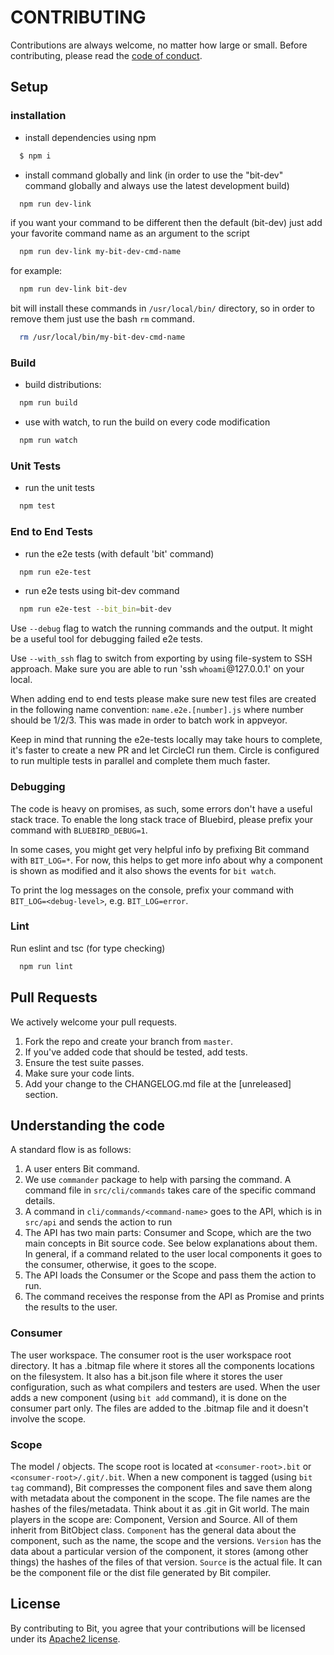 # CONTRIBUTING

Contributions are always welcome, no matter how large or small. Before contributing,
please read the [code of conduct](CODE_OF_CONDUCT.md).

## Setup

### installation

- install dependencies using npm
```bash
  $ npm i
```

- install command globally and link (in order to use the "bit-dev" command globally and always use the
  latest development build)
```bash
  npm run dev-link
```

if you want your command to be different then the default (bit-dev) just add your favorite command name as an argument to the script
```bash
  npm run dev-link my-bit-dev-cmd-name
```
for example:
```bash
  npm run dev-link bit-dev
```

bit will install these commands in `/usr/local/bin/` directory, so in order to remove them just use the bash `rm` command.

```bash
  rm /usr/local/bin/my-bit-dev-cmd-name
```

### Build

- build distributions:
```bash
  npm run build
```

- use with watch, to run the build on every code modification
```bash
  npm run watch
```

### Unit Tests

- run the unit tests
```bash
  npm test
```

### End to End Tests

- run the e2e tests (with default 'bit' command)
```bash
  npm run e2e-test
```

- run e2e tests using bit-dev command
```bash
  npm run e2e-test --bit_bin=bit-dev
```
Use `--debug` flag to watch the running commands and the output. It might be a useful tool for debugging failed e2e tests.

Use `--with_ssh` flag to switch from exporting by using file-system to SSH approach. Make sure you are able to run 'ssh `whoami`@127.0.0.1' on your local.

When adding end to end tests please make sure new test files are created in the following name convention: ```name.e2e.[number].js``` where number should be 1/2/3. This was made in order to batch work in appveyor.

Keep in mind that running the e2e-tests locally may take hours to complete, it's faster to create a new PR and let CircleCI run them. Circle is configured to run multiple tests in parallel and complete them much faster.

### Debugging

The code is heavy on promises, as such, some errors don't have a useful stack trace. To enable the long stack trace of Bluebird, please prefix your command with `BLUEBIRD_DEBUG=1`.

In some cases, you might get very helpful info by prefixing Bit command with `BIT_LOG=*`. For now, this helps to get more info about why a component is shown as modified and it also shows the events for `bit watch`.

To print the log messages on the console, prefix your command with `BIT_LOG=<debug-level>`, e.g. `BIT_LOG=error`.

### Lint

Run eslint and tsc (for type checking)
```bash
  npm run lint
```

## Pull Requests

We actively welcome your pull requests.

1. Fork the repo and create your branch from `master`.
2. If you've added code that should be tested, add tests.
3. Ensure the test suite passes.
4. Make sure your code lints.
5. Add your change to the CHANGELOG.md file at the [unreleased] section.

## Understanding the code

A standard flow is as follows:
1. A user enters Bit command.
2. We use `commander` package to help with parsing the command. A command file in `src/cli/commands` takes care of the specific command details.
3. A command in `cli/commands/<command-name>` goes to the API, which is in `src/api` and sends the action to run
4. The API has two main parts: Consumer and Scope, which are the two main concepts in Bit source code. See below explanations about them.
In general, if a command related to the user local components it goes to the consumer, otherwise, it goes to the scope.
5. The API loads the Consumer or the Scope and pass them the action to run.
6. The command receives the response from the API as Promise and prints the results to the user.

### Consumer
The user workspace. The consumer root is the user workspace root directory.
It has a .bitmap file where it stores all the components locations on the filesystem.
It also has a bit.json file where it stores the user configuration, such as what compilers and testers are used.
When the user adds a new component (using `bit add` command), it is done on the consumer part only. The files are added to the .bitmap file and it doesn't involve the scope.

### Scope
The model / objects. The scope root is located at `<consumer-root>.bit` or `<consumer-root>/.git/.bit`.
When a new component is tagged (using `bit tag` command), Bit compresses the component files and save them along with metadata about the component in the scope.
The file names are the hashes of the files/metadata. Think about it as .git in Git world.
The main players in the scope are: Component, Version and Source. All of them inherit from BitObject class.
`Component` has the general data about the component, such as the name, the scope and the versions.
`Version` has the data about a particular version of the component, it stores (among other things) the hashes of the files of that version.
`Source` is the actual file. It can be the component file or the dist file generated by Bit compiler.

## License

By contributing to Bit, you agree that your contributions will be licensed
under its [Apache2 license](LICENSE).

